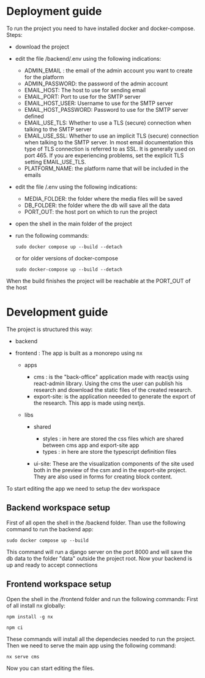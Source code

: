 # Deployment guide

To run the project you need to have installed docker and docker-compose.
Steps:

- download the project
- edit the file /backend/.env using the following indications:

  - ADMIN_EMAIL : the email of the admin account you want to create for the platform
  - ADMIN_PASSWORD: the password of the admin account
  - EMAIL_HOST: The host to use for sending email
  - EMAIL_PORT: Port to use for the SMTP server
  - EMAIL_HOST_USER: Username to use for the SMTP server
  - EMAIL_HOST_PASSWORD: Password to use for the SMTP server defined
  - EMAIL_USE_TLS: Whether to use a TLS (secure) connection when talking to the SMTP server
  - EMAIL_USE_SSL: Whether to use an implicit TLS (secure) connection when talking to the SMTP server. In most email documentation this type of TLS connection is referred to as SSL. It is generally used on port 465. If you are experiencing problems, set the explicit TLS setting EMAIL_USE_TLS.
  - PLATFORM_NAME: the platform name that will be included in the emails

- edit the file /.env using the following indications:

  - MEDIA_FOLDER: the folder where the media files will be saved
  - DB_FOLDER: the folder where the db will save all the data
  - PORT_OUT: the host port on which to run the project

- open the shell in the main folder of the project
- run the following commands:
  ```
  sudo docker compose up --build --detach
  ```
  or for older versions of docker-compose
  ```
  sudo docker-compose up --build --detach

  ```

When the build finishes the project will be reachable at the PORT_OUT of the host

# Development guide

The project is structured this way:

- backend
- frontend : The app is built as a monorepo using nx

  - apps

    - cms : is the "back-office" application made with reactjs using react-admin library. Using the cms the user can publish his research and download the static files of the created research.
    - export-site: is the application neeeded to generate the export of the research. This app is made using nextjs.

  - libs

    - shared

      - styles : in here are stored the css files which are shared between cms app and export-site app
      - types : in here are store the typescript definition files

    - ui-site: These are the visualization components of the site used both in the preview of the csm and in the export-site project. They are also used in forms for creating block content.

To start editing the app we need to setup the dev workspace

## Backend workspace setup

First of all open the shell in the /backend folder.
Than use the following command to run the backend app:
```
sudo docker compose up --build
```
This command will run a django server on the port 8000 and will save the db data to the folder "data" outside the project root.
Now your backend is up and ready to accept connections

## Frontend workspace setup
Open the shell in the /frontend folder and run the following commands:
First of all install nx globally:
```
npm install -g nx
```

```
npm ci
```
These commands will install all the dependecies needed to run the project.
Then we need to serve the main app using the following command:
```
nx serve cms
```
Now you can start editing the files.